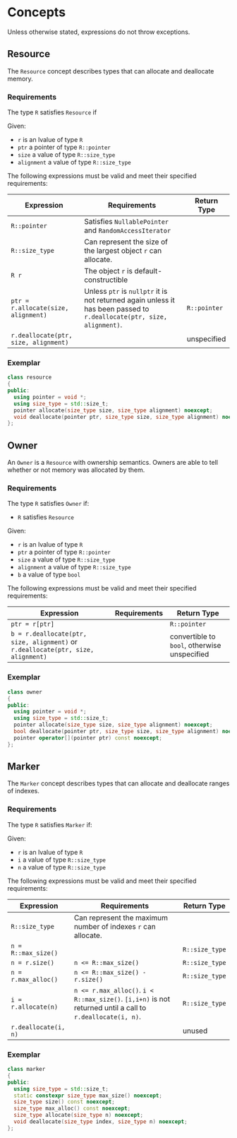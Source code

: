 # Concepts
Unless otherwise stated, expressions do not throw exceptions.

## Resource
The `Resource` concept describes types that can allocate and deallocate memory.

### Requirements
The type `R` satisfies `Resource` if

Given:
* `r` is an lvalue of type `R`
* `ptr` a pointer of type `R::pointer`
* `size` a value of type `R::size_type`
* `alignment` a value of type `R::size_type`

The following expressions must be valid and meet their specified requirements:

| Expression | Requirements | Return Type |
| ---------- | ------------ | ----------- | 
| `R::pointer` |  Satisfies `NullablePointer` and `RandomAccessIterator` | | 
| `R::size_type` | Can represent the size of the largest object `r` can allocate. | |
| `R r` | The object `r` is default-constructible | |
| `ptr = r.allocate(size, alignment)` | Unless `ptr` is `nullptr` it is not returned again unless it has been passed to `r.deallocate(ptr, size, alignment)`. |`R::pointer` |
| `r.deallocate(ptr, size, alignment)` | | unspecified |

### Exemplar
```cpp
class resource
{
public:
  using pointer = void *;
  using size_type = std::size_t;
  pointer allocate(size_type size, size_type alignment) noexcept;
  void deallocate(pointer ptr, size_type size, size_type alignment) noexcept;
};
```

## Owner 

An `Owner` is a `Resource` with ownership semantics. 
Owners are able to tell whether or not memory was allocated by them.

### Requirements

The type `R` satisfies `Owner` if:
* `R` satisfies `Resource`

Given:
* `r` is an lvalue of type `R`
* `ptr` a pointer of type `R::pointer`
* `size` a value of type `R::size_type`
* `alignment` a value of type `R::size_type`
* `b` a value of type `bool`

The following expressions must be valid and meet their specified requirements:

| Expression | Requirements | Return Type |
| ---------- | ------------ | ----------- | 
| `ptr = r[ptr]` | | `R::pointer` |
| `b = r.deallocate(ptr, size, alignment)` or `r.deallocate(ptr, size, alignment)` | | convertible to `bool`, otherwise unspecified |

### Exemplar
```cpp
class owner
{
public:
  using pointer = void *;
  using size_type = std::size_t;
  pointer allocate(size_type size, size_type alignment) noexcept;
  bool deallocate(pointer ptr, size_type size, size_type alignment) noexcept;
  pointer operator[](pointer ptr) const noexcept;
};
```

## Marker
The `Marker` concept describes types that can allocate and deallocate ranges of indexes.

### Requirements
The type `R` satisfies `Marker` if:

Given:
* `r` is an lvalue of type `R`
* `i` a value of type `R::size_type`
* `n` a value of type `R::size_type`

The following expressions must be valid and meet their specified requirements:

| Expression | Requirements | Return Type |
| ---------- | ------------ | ----------- | 
| `R::size_type` | Can represent the maximum number of indexes `r` can allocate. | | 
| `n = R::max_size()` | |`R::size_type` | 
| `n = r.size()` | `n <= R::max_size()` |`R::size_type` | 
| `n = r.max_alloc()` | `n <= R::max_size() - r.size()` |`R::size_type` | 
| `i = r.allocate(n)` | `n <= r.max_alloc()`. `i < R::max_size()`. `[i,i+n)` is not returned until a call to `r.deallocate(i, n)`. | `R::size_type` | 
| `r.deallocate(i, n)` | | unused | 

### Exemplar
```cpp
class marker
{
public:
  using size_type = std::size_t;
  static constexpr size_type max_size() noexcept;
  size_type size() const noexcept;
  size_type max_alloc() const noexcept;
  size_type allocate(size_type n) noexcept;
  void deallocate(size_type index, size_type n) noexcept;
};
```